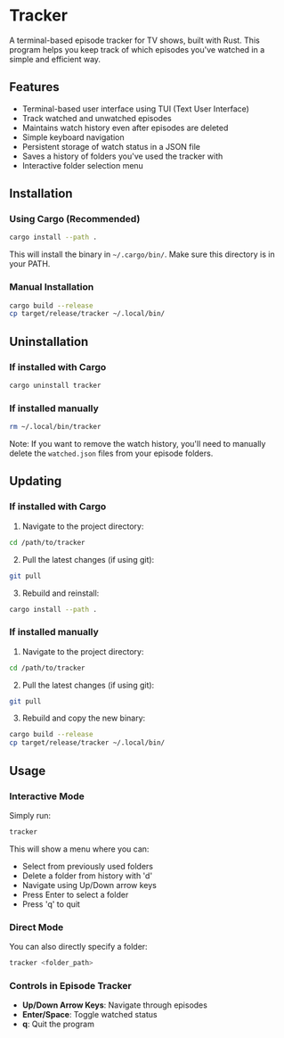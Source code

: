# Tracker

A terminal-based episode tracker for TV shows, built with Rust. This program helps you keep track of which episodes you've watched in a simple and efficient way.

## Features

- Terminal-based user interface using TUI (Text User Interface)
- Track watched and unwatched episodes
- Maintains watch history even after episodes are deleted
- Simple keyboard navigation
- Persistent storage of watch status in a JSON file
- Saves a history of folders you've used the tracker with
- Interactive folder selection menu

## Installation

### Using Cargo (Recommended)

```bash
cargo install --path .
```

This will install the binary in `~/.cargo/bin/`. Make sure this directory is in your PATH.

### Manual Installation

```bash
cargo build --release
cp target/release/tracker ~/.local/bin/
```

## Uninstallation

### If installed with Cargo

```bash
cargo uninstall tracker
```

### If installed manually

```bash
rm ~/.local/bin/tracker
```

Note: If you want to remove the watch history, you'll need to manually delete the `watched.json` files from your episode folders.

## Updating

### If installed with Cargo

1. Navigate to the project directory:
```bash
cd /path/to/tracker
```

2. Pull the latest changes (if using git):
```bash
git pull
```

3. Rebuild and reinstall:
```bash
cargo install --path .
```

### If installed manually

1. Navigate to the project directory:
```bash
cd /path/to/tracker
```

2. Pull the latest changes (if using git):
```bash
git pull
```

3. Rebuild and copy the new binary:
```bash
cargo build --release
cp target/release/tracker ~/.local/bin/
```

## Usage

### Interactive Mode

Simply run:
```bash
tracker
```

This will show a menu where you can:
- Select from previously used folders
- Delete a folder from history with 'd'
- Navigate using Up/Down arrow keys
- Press Enter to select a folder
- Press 'q' to quit

### Direct Mode

You can also directly specify a folder:
```bash
tracker <folder_path>
```

### Controls in Episode Tracker

- **Up/Down Arrow Keys**: Navigate through episodes
- **Enter/Space**: Toggle watched status
- **q**: Quit the program


